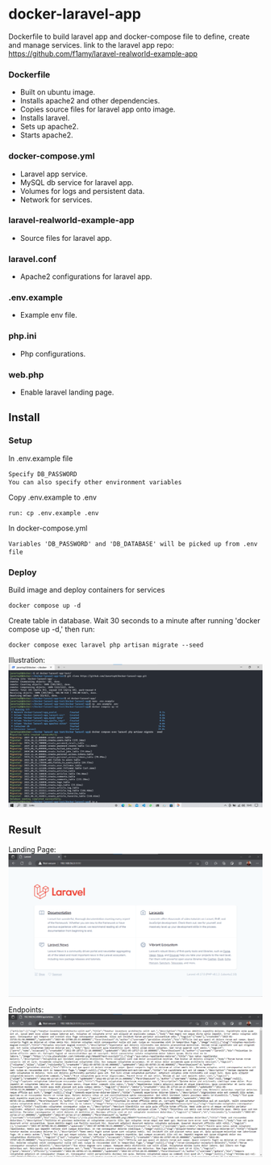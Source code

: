 # docker-laravel-app
Dockerfile to build laravel app and docker-compose file to define, create and manage services.
link to the laravel app repo: https://github.com/f1amy/laravel-realworld-example-app

### Dockerfile
- Built on ubuntu image.
- Installs apache2 and other dependencies.
- Copies source files for laravel app onto image.
- Installs laravel.
- Sets up apache2.
- Starts apache2.

### docker-compose.yml
- Laravel app service.
- MySQL db service for laravel app.
- Volumes for logs and persistent data.
- Network for services.

### laravel-realworld-example-app
- Source files for laravel app.

### laravel.conf
- Apache2 configurations for laravel app.

### .env.example
- Example env file.

### php.ini
- Php configurations.

### web.php
- Enable laravel landing page.

## Install
### Setup
In .env.example file
```
Specify DB_PASSWORD
You can also specify other environment variables
```
Copy .env.example to .env
```
run: cp .env.example .env
```
In docker-compose.yml
```
Variables 'DB_PASSWORD' and 'DB_DATABASE' will be picked up from .env file
```
### Deploy
Build image and deploy containers for services
```
docker compose up -d
```
Create table in database.
Wait 30 seconds to a minute after running 'docker compose up -d,' then run:
```
docker compose exec laravel php artisan migrate --seed
```
Illustration:
![illustration](./illustration.png)
## Result
Landing Page:
![landing page](./result-landing-page.png)


Endpoints:
![endpoint](./result-endpoints.png)
